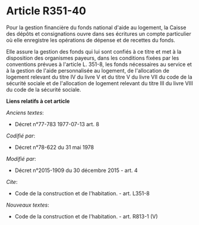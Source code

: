 # Article R351-40

Pour la gestion financière du fonds national d'aide au logement, la Caisse des dépôts et consignations ouvre dans ses
écritures un compte particulier où elle enregistre les opérations de dépense et de recettes du fonds. 

Elle assure la gestion des fonds qui lui sont confiés à ce titre et met à la disposition des organismes payeurs, dans les
conditions fixées par les conventions prévues à l'article L. 351-8, les fonds nécessaires au service et à la gestion de
l'aide personnalisée au logement, de l'allocation de logement relevant du titre IV du livre V et du titre V du livre VII du
code de la sécurité sociale et de l'allocation de logement relevant du titre III du livre VIII du code de la sécurité
sociale.

**Liens relatifs à cet article**

_Anciens textes_:

  - Décret n°77-783 1977-07-13 art. 8

_Codifié par_:

  - Décret n°78-622 du 31 mai 1978

_Modifié par_:

  - Décret n°2015-1909 du 30 décembre 2015 - art. 4

_Cite_:

  - Code de la construction et de l'habitation. - art. L351-8

_Nouveaux textes_:

  - Code de la construction et de l'habitation. - art. R813-1 (V)
